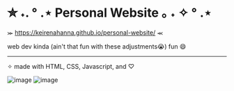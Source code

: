 # ✮ ˖. ° .⋆ Personal Website ｡ ˖ ✧ ° .⋆
⪼ https://keirenahanna.github.io/personal-website/ ⪻

web dev kinda (ain't that fun with these adjustments😭) fun 😄
<hr>

✧ made with HTML, CSS, Javascript, and ♡

![image](https://github.com/user-attachments/assets/c0e1a456-7b86-460a-b36e-7d508abf60d6)
![image](https://github.com/user-attachments/assets/9abb62c7-3846-4473-b654-fe85352b30df)

